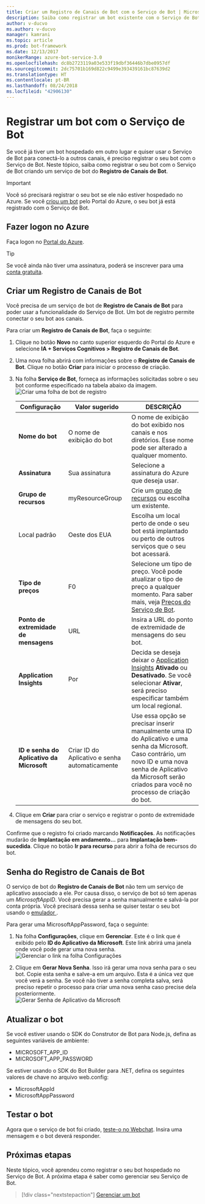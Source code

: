 ```yaml
---
title: Criar um Registro de Canais de Bot com o Serviço de Bot | Microsoft Docs
description: Saiba como registrar um bot existente com o Serviço de Bot.
author: v-ducvo
ms.author: v-ducvo
manager: kamrani
ms.topic: article
ms.prod: bot-framework
ms.date: 12/13/2017
monikerRange: azure-bot-service-3.0
ms.openlocfilehash: dc8b2723119a03e533f19dbf36446b7dbe0957df
ms.sourcegitcommit: 2dc75701b169d822c9499e393439161bc87639d2
ms.translationtype: HT
ms.contentlocale: pt-BR
ms.lasthandoff: 08/24/2018
ms.locfileid: "42906130"
---
```

# <a name="register-a-bot-with-bot-service"></a>Registrar um bot com o Serviço de Bot



Se você já tiver um bot hospedado em outro lugar e quiser usar o Serviço de Bot para conectá-lo a outros canais, é preciso registrar o seu bot com o Serviço de Bot. Neste tópico, saiba como registrar o seu bot com o Serviço de Bot criando um serviço de bot do **Registro de Canais de Bot**.

> [!IMPORTANT] 
> Você só precisará registrar o seu bot se ele não estiver hospedado no Azure. Se você [criou um bot](bot-service-quickstart.md) pelo Portal do Azure, o seu bot já está registrado com o Serviço de Bot.

## <a name="log-in-to-azure"></a>Fazer logon no Azure
Faça logon no [Portal do Azure](http://portal.azure.com).

> [!TIP]
> Se você ainda não tiver uma assinatura, poderá se inscrever para uma <a href="https://azure.microsoft.com/en-us/free/" target="_blank">conta gratuita</a>.

## <a name="create-a-bot-channels-registration"></a>Criar um Registro de Canais de Bot
Você precisa de um serviço de bot de **Registro de Canais de Bot** para poder usar a funcionalidade do Serviço de Bot. Um bot de registro permite conectar o seu bot aos canais.

Para criar um **Registro de Canais de Bot**, faça o seguinte:

1. Clique no botão **Novo** no canto superior esquerdo do Portal do Azure e selecione **IA + Serviços Cognitivos > Registro de Canais de Bot**. 

2. Uma nova folha abrirá com informações sobre o **Registro de Canais de Bot**. Clique no botão **Criar** para iniciar o processo de criação. 

3. Na folha **Serviço de Bot**, forneça as informações solicitadas sobre o seu bot conforme especificado na tabela abaixo da imagem.  <br/>
   ![Criar uma folha de bot de registro](~/media/azure-bot-quickstarts/registration-create-bot-service-blade.png)


   |                    Configuração                     |         Valor sugerido         |                                                                                                  DESCRIÇÃO                                                                                                  |
   |------------------------------------------------|---------------------------------|---------------------------------------------------------------------------------------------------------------------------------------------------------------------------------------------------------------|
   |           <strong>Nome do bot</strong>            |     O nome de exibição do bot     |                                                  O nome de exibição do bot exibido nos canais e nos diretórios. Esse nome pode ser alterado a qualquer momento.                                                  |
   |         <strong>Assinatura</strong>          |        Sua assinatura        |                                                                                Selecione a assinatura do Azure que deseja usar.                                                                                 |
   |        <strong>Grupo de recursos</strong>         |         myResourceGroup         |                                 Crie um [grupo de recursos](/azure/azure-resource-manager/resource-group-overview#resource-groups) ou escolha um existente.                                  |
   |                    Local padrão                    |             Oeste dos EUA             |                                                        Escolha um local perto de onde o seu bot está implantado ou perto de outros serviços que o seu bot acessará.                                                         |
   |         <strong>Tipo de preços</strong>          |               F0                |             Selecione um tipo de preço. Você pode atualizar o tipo de preço a qualquer momento. Para saber mais, veja [Preços do Serviço de Bot](https://azure.microsoft.com/en-us/pricing/details/bot-service/).              |
   |      <strong>Ponto de extremidade de mensagens</strong>       |               URL               |                                                                               Insira a URL do ponto de extremidade de mensagens do seu bot.                                                                                |
   |     <strong>Application Insights</strong>      |               Por                | Decida se deseja deixar o [Application Insights](bot-service-manage-analytics.md) <strong>Ativado</strong> ou <strong>Desativado</strong>. Se você selecionar <strong>Ativar</strong>, será preciso especificar também um local regional. |
   | <strong>ID e senha do Aplicativo da Microsoft</strong> | Criar ID do Aplicativo e senha automaticamente |              Use essa opção se precisar inserir manualmente uma ID do Aplicativo e uma senha da Microsoft. Caso contrário, um novo ID e uma nova senha de Aplicativo da Microsoft serão criados para você no processo de criação do bot.               |


4. Clique em **Criar** para criar o serviço e registrar o ponto de extremidade de mensagens do seu bot.

Confirme que o registro foi criado marcando **Notificações**. As notificações mudarão de **Implantação em andamento...** para **Implantação bem-sucedida**. Clique no botão **Ir para recurso** para abrir a folha de recursos do bot. 

## <a name="bot-channels-registration-password"></a>Senha do Registro de Canais de Bot

O serviço de bot do **Registro de Canais de Bot** não tem um serviço de aplicativo associado a ele. Por causa disso, o serviço de bot só tem apenas um *MicrosoftAppID*. Você precisa gerar a senha manualmente e salvá-la por conta própria. Você precisará dessa senha se quiser testar o seu bot usando o [emulador ](bot-service-debug-emulator.md).

Para gerar uma MicrosoftAppPassword, faça o seguinte:

1. Na folha **Configurações**, clique em **Gerenciar**. Este é o link que é exibido pelo **ID do Aplicativo da Microsoft**. Este link abrirá uma janela onde você pode gerar uma nova senha. <br/>
  ![Gerenciar o link na folha Configurações](~/media/azure-bot-quickstarts/registration-settings-manage-link.png)

2. Clique em **Gerar Nova Senha**. Isso irá gerar uma nova senha para o seu bot. Copie esta senha e salve-a em um arquivo. Esta é a única vez que você verá a senha. Se você não tiver a senha completa salva, será preciso repetir o processo para criar uma nova senha caso precise dela posteriormente. <br/>
  ![Gerar Senha de Aplicativo da Microsoft](~/media/azure-bot-quickstarts/registration-generate-app-password.png)

## <a name="update-the-bot"></a>Atualizar o bot

Se você estiver usando o SDK do Construtor de Bot para Node.js, defina as seguintes variáveis de ambiente:

* MICROSOFT_APP_ID
* MICROSOFT_APP_PASSWORD

Se estiver usando o SDK do Bot Builder para .NET, defina os seguintes valores de chave no arquivo web.config:

* MicrosoftAppId
* MicrosoftAppPassword

## <a name="test-the-bot"></a>Testar o bot

Agora que o serviço de bot foi criado, [teste-o no Webchat](bot-service-manage-test-webchat.md). Insira uma mensagem e o bot deverá responder.

## <a name="next-steps"></a>Próximas etapas

Neste tópico, você aprendeu como registrar o seu bot hospedado no Serviço de Bot. A próxima etapa é saber como gerenciar seu Serviço de Bot.

> [!div class="nextstepaction"]
> [Gerenciar um bot](bot-service-manage-overview.md)

